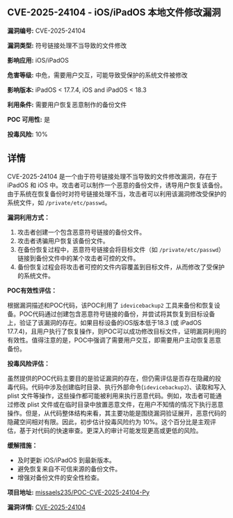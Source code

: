 ## CVE-2025-24104 - iOS/iPadOS 本地文件修改漏洞

**漏洞编号:** CVE-2025-24104

**漏洞类型:** 符号链接处理不当导致的文件修改

**影响应用:** iOS/iPadOS

**危害等级:** 中危，需要用户交互，可能导致受保护的系统文件被修改

**影响版本:** iPadOS < 17.7.4, iOS and iPadOS < 18.3

**利用条件:** 需要用户恢复恶意制作的备份文件

**POC 可用性:** 是

**投毒风险:** 10%

## 详情

CVE-2025-24104 是一个由于符号链接处理不当导致的文件修改漏洞，存在于 iPadOS 和 iOS 中。攻击者可以制作一个恶意的备份文件，诱导用户恢复该备份。由于系统在恢复备份时对符号链接处理不当，攻击者可以利用该漏洞修改受保护的系统文件，如 `/private/etc/passwd`。

**漏洞利用方式：**

1.  攻击者创建一个包含恶意符号链接的备份文件。
2.  攻击者诱骗用户恢复该备份文件。
3.  在备份恢复过程中，恶意符号链接会将目标文件（如 `/private/etc/passwd`）链接到备份文件中的某个攻击者可控的文件。
4.  备份恢复过程会将攻击者可控的文件内容覆盖到目标文件，从而修改了受保护的系统文件。

**POC有效性评估：**

根据漏洞描述和POC代码，该POC利用了 `idevicebackup2` 工具来备份和恢复设备。POC代码通过创建包含恶意符号链接的备份，并尝试将其恢复到目标设备上，验证了该漏洞的存在。如果目标设备的iOS版本低于18.3 (或 iPadOS 17.7.4)，且用户执行了恢复操作，则POC可以成功修改目标文件，证明漏洞利用的有效性。值得注意的是，POC中强调了需要用户交互，即需要用户主动恢复恶意备份。

**投毒风险评估：**

虽然提供的POC代码主要目的是验证漏洞的存在，但仍需评估是否存在隐藏的投毒代码。代码中涉及创建临时目录、执行外部命令(`idevicebackup2`)、读取和写入 plist 文件等操作，这些操作都可能被利用来执行恶意代码。例如，攻击者可能通过修改 plist 文件或在临时目录中放置恶意文件，在用户不知情的情况下执行恶意操作。但是，从代码整体结构来看，其主要功能是围绕漏洞验证展开，恶意代码的隐藏空间相对有限。因此，初步估计投毒风险约为 10%。这个百分比是主观评估，基于对代码的快速审查。更深入的审计可能发现更高或更低的风险。

**缓解措施：**

*   及时更新 iOS/iPadOS 到最新版本。
*   避免恢复来自不可信来源的备份文件。
*   增强对备份文件的安全性检查。

**项目地址:** [missaels235/POC-CVE-2025-24104-Py](https://github.com/missaels235/POC-CVE-2025-24104-Py)

**漏洞详情:** [CVE-2025-24104](https://nvd.nist.gov/vuln/detail/CVE-2025-24104)
